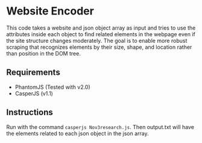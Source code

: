 # Website Encoder #

This code takes a website and json object array as input and tries to use the attributes inside each object to find related elements in the webpage even if the site structure changes moderately. The goal is to enable more robust scraping that recognizes elements by their size, shape, and location rather than position in the DOM tree.

## Requirements ##

* PhantomJS (Tested with v2.0)
* CasperJS (v1.1)

## Instructions ##
Run with the command `casperjs Nov3research.js`. Then output.txt will have the elements related to each json object in the json array.

